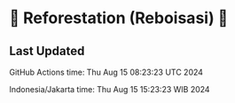 
# 🌳 Reforestation (Reboisasi) 🌲

## Last Updated

GitHub Actions time: Thu Aug 15 08:23:23 UTC 2024

Indonesia/Jakarta time: Thu Aug 15 15:23:23 WIB 2024
